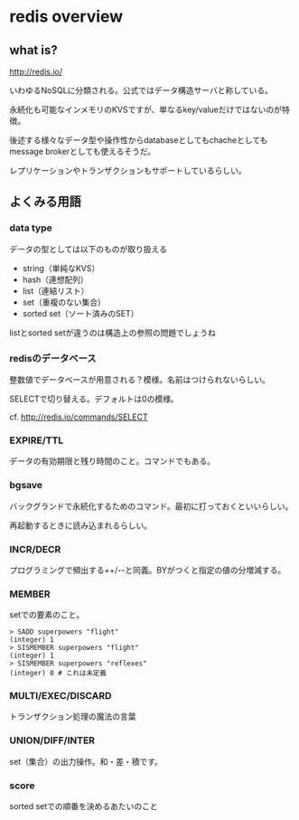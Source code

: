 # redis overview
## what is?
http://redis.io/

いわゆるNoSQLに分類される。公式ではデータ構造サーバと称している。

永続化も可能なインメモリのKVSですが、単なるkey/valueだけではないのが特徴。

後述する様々なデータ型や操作性からdatabaseとしてもchacheとしてもmessage brokerとしても使えるそうだ。

レプリケーションやトランザクションもサポートしているらしい。

## よくみる用語

### data type
データの型としては以下のものが取り扱える
* string（単純なKVS）
* hash（連想配列）
* list（連結リスト）
* set（重複のない集合）
* sorted set（ソート済みのSET）

listとsorted setが違うのは構造上の参照の問題でしょうね

### redisのデータベース
整数値でデータベースが用意される？模様。名前はつけられないらしい。

SELECTで切り替える。デフォルトは0の模様。

cf. http://redis.io/commands/SELECT

### EXPIRE/TTL
データの有効期限と残り時間のこと。コマンドでもある。

### bgsave
バックグランドで永続化するためのコマンド。最初に打っておくといいらしい。

再起動するときに読み込まれるらしい。

### INCR/DECR
プログラミングで頻出する++/--と同義。BYがつくと指定の値の分増減する。

### MEMBER
setでの要素のこと。

```
> SADD superpowers "flight"
(integer) 1
> SISMEMBER superpowers "flight"
(integer) 1
> SISMEMBER superpowers "reflexes"
(integer) 0 # これは未定義
```

### MULTI/EXEC/DISCARD
トランザクション処理の魔法の言葉

### UNION/DIFF/INTER
set（集合）の出力操作。和・差・積です。

### score
sorted setでの順番を決めるあたいのこと
